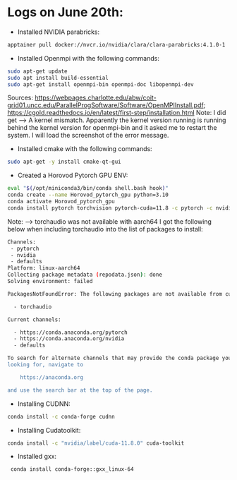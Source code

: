 Logs on June 20th:
==============================

* Installed NVIDIA parabricks:
```bash
apptainer pull docker://nvcr.io/nvidia/clara/clara-parabricks:4.1.0-1
```
* Installed Openmpi with the following commands:
```bash
sudo apt-get update
sudo apt install build-essential
sudo apt-get install openmpi-bin openmpi-doc libopenmpi-dev
```
Sources: https://webpages.charlotte.edu/abw/coit-grid01.uncc.edu/ParallelProgSoftware/Software/OpenMPIInstall.pdf; https://cgold.readthedocs.io/en/latest/first-step/installation.html
Note: I did get --> A kernel mismatch. Apparently the kernel version running is running behind the kernel version for openmpi-bin and it asked me to restart the system. I will load the screenshot of the error message.

* Installed cmake with the following commands:
```bash
sudo apt-get -y install cmake-qt-gui
```

* Created a Horovod Pytorch GPU ENV:
```bash
eval "$(/opt/miniconda3/bin/conda shell.bash hook)"
conda create --name Horovod_pytorch_gpu python=3.10
conda activate Horovod_pytorch_gpu
conda install pytorch torchvision pytorch-cuda=11.8 -c pytorch -c nvidia
```
Note: --> torchaudio was not available with aarch64 I got the following below when including torchaudio into the list of packages to install:

```bash
Channels:
 - pytorch
 - nvidia
 - defaults
Platform: linux-aarch64
Collecting package metadata (repodata.json): done
Solving environment: failed

PackagesNotFoundError: The following packages are not available from current channels:

  - torchaudio

Current channels:

  - https://conda.anaconda.org/pytorch
  - https://conda.anaconda.org/nvidia
  - defaults

To search for alternate channels that may provide the conda package you're
looking for, navigate to

    https://anaconda.org

and use the search bar at the top of the page.
```
* Installing CUDNN:
  
```bash
conda install -c conda-forge cudnn
```

* Installing Cudatoolkit:

```bash
conda install -c "nvidia/label/cuda-11.8.0" cuda-toolkit 
```

* Installed gxx:
```bash
 conda install conda-forge::gxx_linux-64
```




